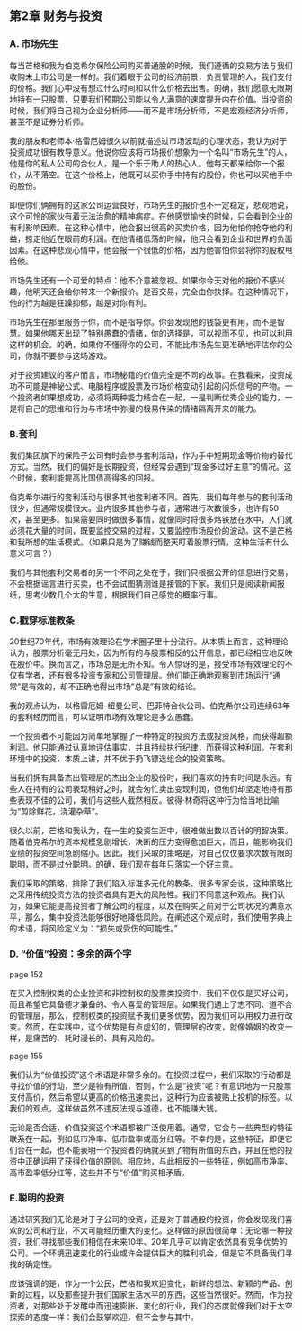 ## 第2章 财务与投资

### A. 市场先生

每当芒格和我为伯克希尔保险公司购买普通股的时候，我们遵循的交易方法与我们收购未上市公司是一样的。我们着眼于公司的经济前景，负责管理的人，我们支付的价格。我们心中没有想过什么时间和以什么价格去出售。的确，我们愿意无限期地持有一只股票，只要我们预期公司能以令人满意的速度提升内在价值。当投资的时候，我们将自己视为企业分析师——而不是市场分析师，不是宏观经济分析师，甚至不是证券分析师。

我的朋友和老师本·格雷厄姆很久以前就描述过市场波动的心理状态，我认为对于投资成功很有教导意义。他说你应该将市场报价想象为一个名叫“市场先生”的人，他是你的私人公司的合伙人，是一个乐于助人的热心人。他每天都来给你一个报价，从不落空。在这个价格上，他既可以买你手中持有的股份，你也可以买他手中的股份。

即便你们俩拥有的这家公司运营良好，市场先生的报价也不一定稳定，悲观地说，这个可怜的家伙有着无法治愈的精神病症。在他感觉愉快的时候，只会看到企业的有利影响因素。在这种心情中，他会报出很高的买卖价格，因为他怕你抢夺他的利益，掠走他近在眼前的利润。在他情绪低落的时候，他只会看到企业和世界的负面因素。在这种悲观心情中，他会报一个很低的价格，因为他害怕你会将你的股权甩给他。

市场先生还有一个可爱的特点：他不介意被忽视。如果你今天对他的报价不感兴趣，他明天还会给你带来一个新报价。是否交易，完全由你抉择。在这种情况下，他的行为越是狂躁抑郁，越是对你有利。

市场先生在那里服务于你，而不是指导你。你会发现他的钱袋更有用，而不是智慧。如果他哪天出现了特别愚蠢的情绪，你的选择是，可以视而不见，也可以利用这样的机会。的确，如果你不懂得你的公司，不能比市场先生更准确地评估你的公司，你就不要参与这场游戏。

对于投资建议的客户而言，市场秘籍的价值完全是不同的故事。在我看来，投资成功不可能是神秘公式、电脑程序或股票及市场价格变动引起的闪烁信号的产物。一个投资者如果想成功，必须将两种能力结合在一起，一是判断优秀企业的能力，一是将自己的思维和行为与市场中弥漫的极易传染的情绪隔离开来的能力。

### B.套利

我们集团旗下的保险子公司有时会参与套利活动，作为手中短期现金等价物的替代方式。当然，我们的偏好是长期投资，但经常会遇到“现金多过好主意”的情况。这个时候，套利能提高比国债高得多的回报。

伯克希尔进行的套利活动与很多其他套利者不同。首先，我们每年参与的套利活动很少，但通常规模很大。业内很多其他参与者，通常进行次数很多，也许有50次，甚至更多。如果需要同时做很多事情，就像同时将很多烙铁放在水中，人们就必须花大量的时间，既要监控交易的过程，又要监控市场股价的波动。这不是芒格和我所想的生活模式。（如果只是为了赚钱而整天盯着股票行情，这种生活有什么意义可言？）

我们与其他套利交易者的另一个不同之处在于，我们只根据公开的信息进行交易，不会根据谣言进行买卖，也不会试图猜测谁是接管的下家。我们只是阅读新闻报纸，思考少数几个大的生意，根据我们自己感觉的概率行事。

### C.戳穿标准教条

20世纪70年代，市场有效理论在学术圈子里十分流行。从本质上而言，这种理论认为，股票分析毫无用处，因为所有的与股票相反的公开信息，都已经相应地反映在股价中。换而言之，市场总是无所不知。令人惊讶的是，接受市场有效理论的不仅有学者，还有很多投资专家和公司管理层。他们能正确地观察到市场运行“通常”是有效的，却不正确地得出市场“总是”有效的结论。

我的观点认为，以格雷厄姆-纽曼公司、巴菲特合伙公司、伯克希尔公司连续63年的套利经历而言，可以证明市场有效理论是多么愚蠢。

一个投资者不可能因为简单地掌握了一种特定的投资方法或投资风格，而获得超额利润。他只能通过认真地评估事实，并且持续执行纪律，而获得这种利润。在套利环境中的投资，本质上讲，并不优于扔飞镖选组合的投资策略。

当我们拥有具备杰出管理层的杰出企业的股份时，我们喜欢的持有时间是永远。有些人在持有的公司表现稍好之时，就会匆忙卖出变现利润，但他们却坚定地持有那些表现不佳的公司，我们与这些人截然相反。彼得·林奇将这种行为恰当地比喻为“剪除鲜花，浇灌杂草”。

很久以前，芒格和我认为，在一生的投资生涯中，很难做出数以百计的明智决策。随着伯克希尔的资本规模急剧增长，决断的压力变得愈加巨大，而且，能影响我们业绩的投资空间急剧缩小。因此，我们采取的策略是，对自己仅仅要求次数有限的聪明，而不是过分聪明。的确，我们现在每年只落实一个好主意。

我们采取的策略，排除了我们陷入标准多元化的教条。很多专家会说，这种策略比之采用传统投资方法的投资者具有更大的风险性。我们不同意这种观点。我们认为，如果它能提高投资者了解公司的程度，以及在购买之前对于公司状况的满意水平，那么，集中投资法能够很好地降低风险。在阐述这个观点时，我们使用字典上的术语，将风险定义为：“损失或受伤的可能性。”

### D. “价值”投资：多余的两个字

page 152

在买入控制权类的企业投资和非控制权的股票类投资中，我们不仅仅是买好公司，而且希望它具备德才兼备的、令人喜爱的管理层。如果我们遇上了志不同、道不合的管理层，那么，控制权类的投资赋予我们更多优势，因为我们可以用权力进行改变。然而，在实践中，这个优势是有点虚幻的，管理层的改变，就像婚姻的改变一样，是痛苦的、耗时漫长的、具有风险的。

page 155

我们认为“价值投资”这个术语是非常多余的。在投资过程中，我们采取的行动都是寻找价值的行动，至少是物有所值，否则，什么是“投资”呢？有意识地为一只股票支付高价，然后希望以更高的价格迅速卖出，这种行为应该被贴上投机的标签。以我们的观点，这样做虽然不违反法规与道德，也不能赚大钱。

无论是否合适，价值投资这个术语都被广泛使用着。通常，它会与一些典型的特征联系在一起，例如低市净率、低市盈率或高分红等。不幸的是，这些特征，即便它们合在一起，也不能表明一个投资者的确就买到了物有所值的东西，并且在他的投资中正确运用了获得价值的原则。相应地，与此相反的一些特征，例如高市净率、高市盈率低分红等，这些并不与“价值”购买相矛盾。

### E.聪明的投资

通过研究我们无论是对于子公司的投资，还是对于普通股的投资，你会发现我们喜欢的公司和行业，不大可能经历重大的变化。这样做的原因很简单：无论哪一种投资，我们寻找那些我们相信在未来10年、20年几乎可以肯定依然具有竞争优势的公司。一个环境迅速变化的行业或许会提供巨大的胜利机会，但是它不具备我们寻找的确定性。

应该强调的是，作为一个公民，芒格和我欢迎变化，新鲜的想法、新颖的产品、创新的过程，以及那些提升我们国家生活水平的东西，这些当然很好。然而，作为投资者，对那些处于发酵中而迅速膨胀、变化的行业，我们的态度就像我们对于太空探索的态度一样：我们会鼓掌欢迎，但不会参与其中。
